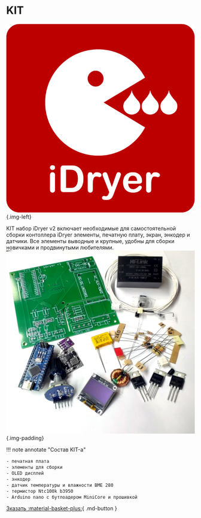 # KIT

![logo](https://raw.githubusercontent.com/pavluchenkor/iDryerProject/main/img/logoWeb1.png){.img-left}

KIT набор iDryer v2 включает необходимые для самостоятельной сборки контоллера iDryer элементы, печатную плату, экран, энкодер и датчики. Все элементы выводные и крупные, удобны для сборки новичками и продвинутыми любителями.
<br>
![KIT](https://raw.githubusercontent.com/pavluchenkor/iDryerProject/main/iDryer%20v2/Hardware/KIT/img/IMG_20230921_230123.jpg){.img-padding}


!!! note annotate "Cостав KIT-а"

    - печатная плата
    - элементы для сборки 
    - OLED дисплей
    - энкодер
    - датчик температуры и влажности BME 280
    - термистор Ntc100k b3950
    - Arduino nano с бутлоадером MiniCore и прошивкой



[Зказать :material-basket-plus:](https://t.me/gungrel){ .md-button }

